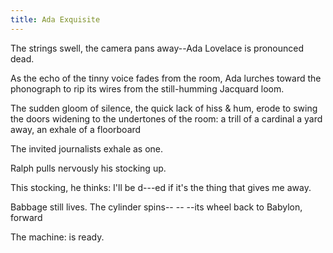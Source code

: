 ```yaml
---
title: Ada Exquisite
---
```

The strings swell, the camera pans away\--Ada Lovelace is pronounced dead.

As the echo of the tinny voice fades from the room, Ada lurches toward the phonograph to rip its wires from the still-humming Jacquard loom.

The sudden gloom of silence, the quick lack of hiss & hum, erode to swing the doors widening to the undertones of the room: a trill of a cardinal a yard away, an exhale of a floorboard

The invited journalists exhale as one.

Ralph pulls nervously his stocking up.

This stocking, he thinks: I'll be d\---ed if it's the thing that gives me away.

Babbage still lives. The cylinder spins\-- \-- \--its wheel back to Babylon, forward

The machine: is ready.
